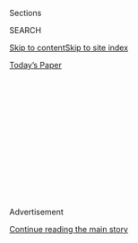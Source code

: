 <div id="app">

<div>

<div>

<div>

<div class="NYTAppHideMasthead css-1q2w90k e1suatyy0">

<div class="section css-ui9rw0 e1suatyy2">

<div class="css-eph4ug er09x8g0">

<div class="css-6n7j50">

</div>

<span class="css-1dv1kvn">Sections</span>

<div class="css-10488qs">

<span class="css-1dv1kvn">SEARCH</span>

</div>

[Skip to content](#site-content)[Skip to site index](#site-index)

</div>

<div class="css-10698na e1huz5gh0">

</div>

</div>

<div id="masthead-bar-one" class="section hasLinks css-15hmgas e1csuq9d3">

<div class="css-uqyvli e1csuq9d0">

</div>

<div class="css-1uqjmks e1csuq9d1">

</div>

<div class="css-9e9ivx">

[](https://myaccount.nytimes.com/auth/login?response_type=cookie&client_id=vi)

</div>

<div class="css-1bvtpon e1csuq9d2">

[Today’s Paper](https://www.nytimes.com/section/todayspaper)

</div>

</div>

</div>

</div>

<div data-aria-hidden="false">

<div id="site-content" role="main">

<div>

<div class="css-1aor85t" style="opacity:0.000000001;z-index:-1;visibility:hidden">

<div class="css-1hqnpie">

<div class="css-epjblv">

<span class="css-17xtcya">[Opinion](/section/opinion)</span><span class="css-x15j1o">|</span><span class="css-fwqvlz">When
New York City Was the Capital of American Communism</span>

</div>

<div class="css-k008qs">

<div class="css-1iwv8en">

<span class="css-18z7m18"></span>

<div>

</div>

</div>

<span class="css-1n6z4y">https://nyti.ms/2gUUaz4</span>

<div class="css-1705lsu">

<div class="css-4xjgmj">

<div class="css-4skfbu" role="toolbar" data-aria-label="Social Media Share buttons, Save button, and Comments Panel with current comment count" data-testid="share-tools">

  - 
  - 
  - 
  - 
    
    <div class="css-6n7j50">
    
    </div>

  - 

</div>

</div>

</div>

</div>

</div>

</div>

<div id="NYT_TOP_BANNER_REGION" class="css-13pd83m">

</div>

<div id="top-wrapper" class="css-1sy8kpn">

<div id="top-slug" class="css-l9onyx">

Advertisement

</div>

[Continue reading the main story](#after-top)

<div class="ad top-wrapper" style="text-align:center;height:100%;display:block;min-height:250px">

<div id="top" class="place-ad" data-position="top" data-size-key="top">

</div>

</div>

<div id="after-top">

</div>

</div>

<div id="sponsor-wrapper" class="css-1hyfx7x">

<div id="sponsor-slug" class="css-19vbshk">

Supported by

</div>

[Continue reading the main story](#after-sponsor)

<div id="sponsor" class="ad sponsor-wrapper" style="text-align:center;height:100%;display:block">

</div>

<div id="after-sponsor">

</div>

</div>

<div class="css-v5btjw etb61u70">

<div class="css-v05ibm etb61u71">

[Opinion](/section/opinion)

</div>

</div>

[Red Century](/column/red-century "Red Century")

<div class="css-1vkm6nb ehdk2mb0">

# When New York City Was the Capital of American Communism

</div>

<div class="css-xt80pu e12qa4dv0">

<div class="css-18e8msd">

<div class="css-vp77d3 epjyd6m0">

<div class="css-1baulvz">

By <span class="css-1baulvz last-byline" itemprop="name">Maurice
Isserman</span>

</div>

</div>

  - Oct. 20, 2017

  - 
    
    <div class="css-4xjgmj">
    
    <div class="css-d8bdto" role="toolbar" data-aria-label="Social Media Share buttons, Save button, and Comments Panel with current comment count" data-testid="share-tools">
    
      - 
      - 
      - 
      - 
        
        <div class="css-6n7j50">
        
        </div>
    
      - 
    
    </div>
    
    </div>

</div>

<div class="css-tk9fsr">

[阅读简体中文版](http://cn.nytimes.com/opinion/20171023/new-york-american-communism/ "Read in Simplified Chinese")[閱讀繁體中文版](http://cn.nytimes.com/opinion/20171023/new-york-american-communism/zh-hant/ "Read in Traditional Chinese")

</div>

</div>

<div class="css-79elbk" data-testid="photoviewer-wrapper">

<div class="css-z3e15g" data-testid="photoviewer-wrapper-hidden">

</div>

<div class="css-1a48zt4 ehw59r15" data-testid="photoviewer-children">

![<span class="css-16f3y1r e13ogyst0" data-aria-hidden="true">Communists
marching in the May Day parade in New York in
1935.</span><span class="css-cnj6d5 e1z0qqy90" itemprop="copyrightHolder"><span class="css-1ly73wi e1tej78p0">Credit...</span><span><span>Dick
Lewis/New York Daily News, via Getty
Images</span></span></span>](https://static01.nyt.com/images/2017/10/21/opinion/21issermanSub/21issermanSub-articleLarge.jpg?quality=75&auto=webp&disable=upscale)

</div>

</div>

<div class="section meteredContent css-1r7ky0e" name="articleBody" itemprop="articleBody">

<div class="css-1fanzo5 StoryBodyCompanionColumn">

<div class="css-53u6y8">

The Brooklyn-born playwright and critic Lionel Abel, who cut his
political teeth in left-wing circles in Greenwich Village in the 1930s,
remarked in his memoirs that during the Depression years, New York City
“went to Russia and spent most of the decade there.” Leaving aside Mr.
Abel’s taste for the mordant, he had a point.

For a few decades — from the 1930s until Communism’s demise as an
effective political force in the 1950s — New York City was the one place
where American communists came close to enjoying the status of a mass
movement. Party members could live in a milieu where co-workers,
neighbors and the family dentist were fellow Communists; they bought
life insurance policies (excellent value for money) from
party-controlled fraternal organizations; they could even spend their
evenings out in night clubs run by Communist sympathizers (like the
ironically named Café Society on Sheridan Square in Greenwich Village, a
showcase for up-and-coming black performers like Billie Holliday).

What became the Communist Party U.S.A. (its name varied in the early
years) was founded in Chicago in 1919 and, following a period of
underground organization, opened its national headquarters in that city
in 1921. But the bulk of the movement’s members were in New York, and in
1927 Communist headquarters were shifted to a party-owned building in
Manhattan, at 35 East 12th Street, two blocks south of Union Square.
(The building still stands, although under new ownership, and in what
has evolved into a considerably less proletarian neighborhood than in
the old days.)

New York would remain the capital city of American Communism from then
on. Leading communists, including such figures as William Z. Foster and
Earl Browder, had their offices on the top floor of the 12th Street
building; accordingly, within the movement, it became the custom to
refer to party leadership as the “ninth floor.” (And, for some reason,
even in non- and anti-Communist left-wing circles, “the party” was
always understood to refer to the Communists, rather than any rival
organizations.)

</div>

</div>

<div class="css-1fanzo5 StoryBodyCompanionColumn">

<div class="css-53u6y8">

Immigrants, many of them of Eastern European Jewish background, provided
the main social base for the party in New York City in the 1920s: As
late as 1931, four-fifths of the Communists living in the city were
foreign-born.

Of course, immigrant radicalism was nothing new in New York. The
socialist leader Morris Hillquit, born in Riga, Latvia, won more than a
fifth of the votes cast in the 1917 mayoral election. Socialists
initially hailed the news of the Bolshevik Revolution, but many of them
— except for those who left to become Communists — came in time to
understand and oppose the Soviet regime’s abandonment of the left’s
traditional democratic and egalitarian ideals.

Neither of the two main rival left-wing parties, Socialists or
Communists, enjoyed much success in the 1920s. But with the onset of the
Great Depression, Socialists were poised once again to become the
dominant party on the left. In the 1932 presidential election, the
Socialist candidate, Norman Thomas, won almost nine times the votes that
the Communist candidate, Mr. Foster, received. (Neither of them had a
fraction of the support of the actual winner, Franklin D. Roosevelt.)

But the balance of power on the left was about to change, and nowhere
would that change make itself felt more dramatically than in New York.
With the Depression spiraling out of control in the early 1930s, the
Soviet Union began to be viewed in a new and more sympathetic light by
millions of people around the world, including many in the United
States. The “workers’ state” with its planned economy, viewed at a hazy
distance and with a lot of wishful thinking, seemed to offer a desirable
alternative to the cruel irrationality of a failed capitalist system,
with its mass unemployment and widespread social misery.

Marxism-Leninism, Communists proclaimed, was a science, whose practical
application by centralized and disciplined revolutionary parties in
Europe, the Americas and elsewhere, held the key to unifying the workers
of the world. Within a few years of the Nazi seizure of power in Germany
in 1933, Soviet leaders shifted their international strategy from
promoting world revolution to seeking anti-fascist alliances with
Western democratic powers. In the era of the “popular front,” as
American Communists stressed the need for anti-fascist unity, they began
to win grudging respect in labor and liberal circles, as useful allies
in the struggle for social change.

</div>

</div>

<div class="css-1fanzo5 StoryBodyCompanionColumn">

<div class="css-53u6y8">

Party members did their best to appear less threatening and less
foreign-inspired even as they still praised all things Soviet,
proclaiming that Communism was simply “20th-century Americanism.”
Communists also reached out to groups they had previously scorned, like
the New Deal Democrats, and to politicians they had previously
denounced, like Mayor Fiorello LaGuardia.

For a while, it worked. In cities around the country, from Detroit to
Seattle to Los Angeles, Communists began to play a visible and effective
role in politics, both local and national. But nowhere were they as
successful as in New York.

By 1938, the party counted 38,000 members in New York State, about half
its national membership, and most of those lived in New York City.
Communists were increasingly native-born (although many were the
children of immigrants). Party-organized mass meetings in the old
Madison Square Garden were packed with as many as 20,000 participants;
the annual May Day parades drew tens of thousands, too.

Some neighborhoods in New York could be likened to the “red belt”
surrounding Paris: Communist-organized cooperative parties on Allerton
Avenue in the Bronx were a strong base of party support, as were parts
of East Harlem, Brooklyn and the Lower East Side. In Harlem, the party’s
strong commitment to fighting racism (still quite rare, even on the
liberal left) helped it to attract the support of African-Americans
across the social spectrum, including some leading artists like actor
and singer Paul Robeson.

Communists were central to spreading the gospel of unionism from the
garment trades to a host of previously unorganized industries and
workplaces, as organizers and officials in the Transport Workers Union,
the National Maritime Union, the Teachers Union and the American
Newspaper Guild, among others. Ben Gold, the president of the Fur
Workers Union, was one of the few labor leaders in the United States who
openly avowed his Communist beliefs. A Communist candidate for the
presidency of the city’s board of aldermen received nearly 100,000 votes
in 1938; and during World War II, two open Communists, Peter V.
Cacchione of Brooklyn and Benjamin Davis of Harlem, held seats on the
City Council. At City College, Brooklyn College and Columbia University,
there were hundreds of members of the Young Communist League, and
thousands of students who joined Communist front groups like the
American Youth Congress.

In the end, the decade or so that New York City “spent” in Russia came
to nothing. The Communist Party’s ties to the Soviet Union, which forced
it into the role of apologist for the worst crimes of the Stalin regime,
from the Moscow Trials to the Nazi-Soviet Pact, limited its appeal even
at the height of its success. With the onset of the Cold War, and of a
second Red Scare more pervasive and longer-lasting than the original,
Communists found themselves persecuted and isolated.

</div>

</div>

<div class="css-1fanzo5 StoryBodyCompanionColumn">

<div class="css-53u6y8">

In 1956, with a hard core of 20,000 or so surviving members, the party
was dealt a fatal blow when the Soviet leader, Nikita Khrushchev,
delivered a “secret speech” to the 20th party congress in Moscow,
denouncing his predecessor, Stalin, as a bloody mass murderer. The
speech leaked. So did the disillusioned membership of the Communist
Party U.S.A., reduced to a few thousand members by 1958, and never
recovering much beyond that in decades to come. It did, however, survive
the collapse of its political inspiration, the Soviet experiment.

On the 100th anniversary of the Russian Revolution, the national
headquarters of the Communist Party U.S.A. remains in New York City, on
one floor of a party-owned building at 235 West 23rd Street. Party
members are apparently divided over whether to keep the building, which
generates considerable rent revenue, or make a killing on the real
estate market by selling it.

A very capitalist question, in the end, to preoccupy the remaining
comrades.

</div>

</div>

</div>

<div>

</div>

<div>

</div>

<div>

</div>

<div>

<div id="bottom-wrapper" class="css-1ede5it">

<div id="bottom-slug" class="css-l9onyx">

Advertisement

</div>

[Continue reading the main story](#after-bottom)

<div id="bottom" class="ad bottom-wrapper" style="text-align:center;height:100%;display:block;min-height:90px">

</div>

<div id="after-bottom">

</div>

</div>

</div>

</div>

</div>

## Site Index

<div>

</div>

## Site Information Navigation

  - [© <span>2020</span> <span>The New York Times
    Company</span>](https://help.nytimes.com/hc/en-us/articles/115014792127-Copyright-notice)

<!-- end list -->

  - [NYTCo](https://www.nytco.com/)
  - [Contact
    Us](https://help.nytimes.com/hc/en-us/articles/115015385887-Contact-Us)
  - [Work with us](https://www.nytco.com/careers/)
  - [Advertise](https://nytmediakit.com/)
  - [T Brand Studio](http://www.tbrandstudio.com/)
  - [Your Ad
    Choices](https://www.nytimes.com/privacy/cookie-policy#how-do-i-manage-trackers)
  - [Privacy](https://www.nytimes.com/privacy)
  - [Terms of
    Service](https://help.nytimes.com/hc/en-us/articles/115014893428-Terms-of-service)
  - [Terms of
    Sale](https://help.nytimes.com/hc/en-us/articles/115014893968-Terms-of-sale)
  - [Site Map](https://spiderbites.nytimes.com)
  - [Help](https://help.nytimes.com/hc/en-us)
  - [Subscriptions](https://www.nytimes.com/subscription?campaignId=37WXW)

</div>

</div>

</div>

</div>
